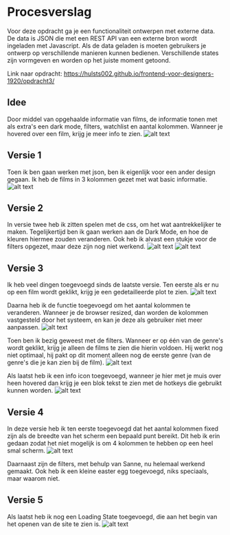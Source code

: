 # Procesverslag

Voor deze opdracht ga je een functionaliteit ontwerpen met externe data. De data is JSON die met een REST API van een externe bron wordt ingeladen met Javascript. Als de data geladen is moeten gebruikers je ontwerp op verschillende manieren kunnen bedienen. Verschillende states zijn vormgeven en worden op het juiste moment getoond.

Link naar opdracht: https://hulsts002.github.io/frontend-voor-designers-1920/opdracht3/

## Idee
Door middel van opgehaalde informatie van films, de informatie tonen met als extra's een dark mode, filters, watchlist en aantal kolommen.
Wanneer je hovered over een film, krijg je meer info te zien.
![alt text](https://github.com/hulsts002/frontend-voor-designers-1920/blob/master/opdracht3/img/Readme/Schets.jpeg "Schets")

## Versie 1
Toen ik ben gaan werken met json, ben ik eigenlijk voor een ander design gegaan. Ik heb de films in 3 kolommen gezet met wat basic informatie.
![alt text](https://github.com/hulsts002/frontend-voor-designers-1920/blob/master/opdracht3/img/Readme/Versie1.1.png "Versie 1")

## Versie 2
In versie twee heb ik zitten spelen met de css, om het wat aantrekkelijker te maken. Tegelijkertijd ben ik gaan werken aan de Dark Mode, en hoe de kleuren hiermee zouden veranderen. Ook heb ik alvast een stukje voor de filters opgezet, maar deze zijn nog niet werkend.
![alt text](https://github.com/hulsts002/frontend-voor-designers-1920/blob/master/opdracht3/img/Readme/Versie2.1.png "Versie 2.1")
![alt text](https://github.com/hulsts002/frontend-voor-designers-1920/blob/master/opdracht3/img/Readme/Versie2.2.png "Versie 2.2")

## Versie 3
Ik heb veel dingen toegevoegd sinds de laatste versie.
Ten eerste als er nu op een film wordt geklikt, krijg je een gedetailleerde plot te zien.
![alt text](https://github.com/hulsts002/frontend-voor-designers-1920/blob/master/opdracht3/img/Readme/Versie3.1.png "Versie 3.1")

Daarna heb ik de functie toegevoegd om het aantal kolommen te veranderen. Wanneer je de browser resized, dan worden de kolommen vastgesteld door het systeem, en kan je deze als gebruiker niet meer aanpassen.
![alt text](https://github.com/hulsts002/frontend-voor-designers-1920/blob/master/opdracht3/img/Readme/Versie3.2.png "Versie 3.2")

Toen ben ik bezig geweest met de filters. Wanneer er op één van de genre's wordt geklikt, krijg je alleen de films te zien die hierin voldoen.
Hij werkt nog niet optimaal, hij pakt op dit moment alleen nog de eerste genre (van de genre's die je kan zien bij de film).
![alt text](https://github.com/hulsts002/frontend-voor-designers-1920/blob/master/opdracht3/img/Readme/Versie3.3.png "Versie 3.3")

Als laatst heb ik een info icon toegevoegd, wanneer je hier met je muis over heen hovered dan krijg je een blok tekst te zien met de hotkeys die gebruikt kunnen worden.
![alt text](https://github.com/hulsts002/frontend-voor-designers-1920/blob/master/opdracht3/img/Readme/Versie3.4.png "Versie 3.4")

## Versie 4
In deze versie heb ik ten eerste toegevoegd dat het aantal kolommen fixed zijn als de breedte van het scherm een bepaald punt bereikt. Dit heb ik erin gedaan zodat het niet mogelijk is om 4 kolommen te hebben op een heel smal scherm.
![alt text](https://github.com/hulsts002/frontend-voor-designers-1920/blob/master/opdracht3/img/Readme/Versie4.1.png "Versie 4")

Daarnaast zijn de filters, met behulp van Sanne, nu helemaal werkend gemaakt. Ook heb ik een kleine easter egg toegevoegd, niks speciaals, maar waarom niet.

## Versie 5
Als laatst heb ik nog een Loading State toegevoegd, die aan het begin van het openen van de site te zien is.
![alt text](https://github.com/hulsts002/frontend-voor-designers-1920/blob/master/opdracht3/img/Readme/Versie5.1.png "Versie 5")
